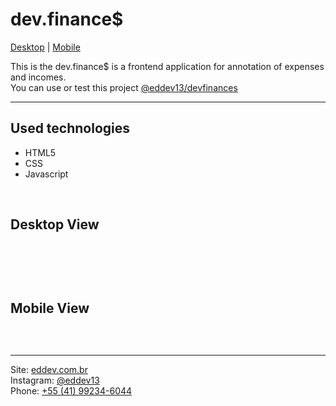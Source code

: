 <h1>dev.finance$</h1><p> <a href="#desktop">Desktop</a> | <a href="#mobile">Mobile</a></p><p> This is the dev.finance$ is a frontend application for annotation of expenses and incomes. <br> You can use or test this project <a href="https://eddev.com.br/projects/devfinances" target="_blank">@eddev13/devfinances</a></p><hr><h2>Used technologies</h2><ul> <li>HTML5</li> <li>CSS</li> <li>Javascript</li></ul><p>&nbsp;</p><h2 id="desktop">Desktop View</h2><img src="https://eddev.com.br/images/desktop-view.png" alt=""><p>&nbsp;</p><p>&nbsp;</p><h2 id="mobile">Mobile View</h2><img src="https://eddev.com.br/images/mobile-view.png" alt=""><p>&nbsp;</p><hr><footer> Site: <a href="https://eddev.com.br/" target="_blank">eddev.com.br</a> <br> Instagram: <a href="https://www.instagram.com/eddev13" target="_blank">@eddev13</a> <br> Phone: <a href="tel:+5541992346044" target="_blank"> +55 (41) 99234-6044</a></footer>
